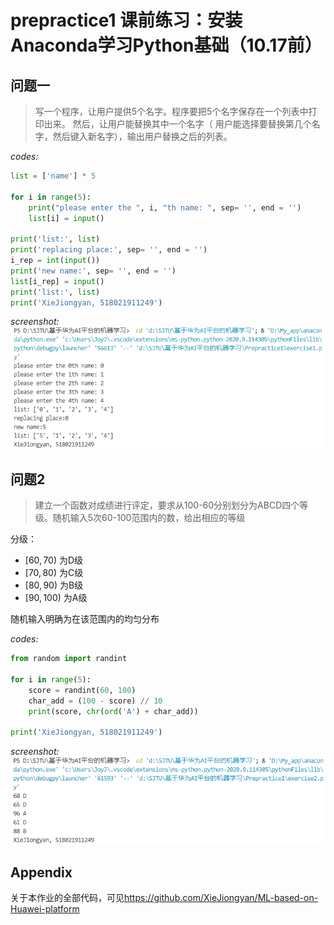 # prepractice1 课前练习：安装Anaconda学习Python基础（10.17前）

## 问题一

> 写一个程序，让用户提供5个名字。程序要把5个名字保存在一个列表中打印出来。
> 然后，让用户能替换其中一个名字（ 用户能选择要替换第几个名字，然后键入新名字），输出用户替换之后的列表。

*codes:*
```python
list = ['name'] * 5

for i in range(5):
    print("please enter the ", i, "th name: ", sep= '', end = '')
    list[i] = input()

print('list:', list)
print('replacing place:', sep= '', end = '')
i_rep = int(input())
print('new name:', sep= '', end = '')
list[i_rep] = input()
print('list:', list)
print('XieJiongyan, 518021911249')
```

*screenshot:*
![avatar](fig/question1.png)

## 问题2

> 建立一个函数对成绩进行评定，要求从100-60分别划分为ABCD四个等级。随机输入5次60-100范围内的数，给出相应的等级

分级：

- $[60, 70)$ 为D级
- $[70, 80)$ 为C级
- $[80, 90)$ 为B级
- $[90, 100)$ 为A级

随机输入明确为在该范围内的均匀分布

*codes:*

```python
from random import randint 

for i in range(5):
    score = randint(60, 100)
    char_add = (100 - score) // 10
    print(score, chr(ord('A') + char_add))

print('XieJiongyan, 518021911249')
```

*screenshot:*
![avatar](fig/question2.png)



## Appendix

关于本作业的全部代码，可见<https://github.com/XieJiongyan/ML-based-on-Huawei-platform>